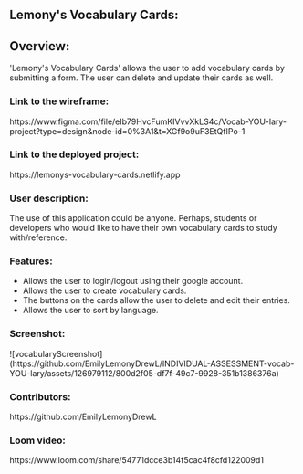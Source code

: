 <h2>Lemony's Vocabulary Cards:</h2>

<h2>Overview:</h2>
'Lemony's Vocabulary Cards' allows the user to add vocabulary cards by submitting a form. The user can delete and update their cards as well.

<h3>Link to the wireframe:</h3>
https://www.figma.com/file/eIb79HvcFumKIVvvXkLS4c/Vocab-YOU-lary-project?type=design&node-id=0%3A1&t=XGf9o9uF3EtQfIPo-1

<h3>Link to the deployed project:</h3>
https://lemonys-vocabulary-cards.netlify.app

<h3>User description:</h3>
The use of this application could be anyone. Perhaps, students or developers who would like to have their own vocabulary cards to study with/reference.

<h3>Features:</h3>
<ul>
  <li>Allows the user to login/logout using their google account.</li>
  <li>Allows the user to create vocabulary cards.</li>
  <li>The buttons on the cards allow the user to delete and edit their entries.</li>
  <li>Allows the user to sort by language.</li>
</ul>

<h3>Screenshot:</h3>
![vocabularyScreenshot](https://github.com/EmilyLemonyDrewL/INDIVIDUAL-ASSESSMENT-vocab-YOU-lary/assets/126979112/800d2f05-df7f-49c7-9928-351b1386376a)

<h3>Contributors:</h3>
https://github.com/EmilyLemonyDrewL

<h3>Loom video:</h3>
https://www.loom.com/share/54771dcce3b14f5cac4f8cfd122009d1
